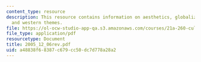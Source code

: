 ```yaml
---
content_type: resource
description: This resource contains information on aesthetics, globalization of economy,
  and western themes.
file: https://ol-ocw-studio-app-qa.s3.amazonaws.com/courses/21a-260-culture-embodiment-and-the-senses-fall-2005/a48838f68387c679cc50dc7d778a28a2_2005_12_06rev.pdf
file_type: application/pdf
resourcetype: Document
title: 2005_12_06rev.pdf
uid: a48838f6-8387-c679-cc50-dc7d778a28a2
---
```

